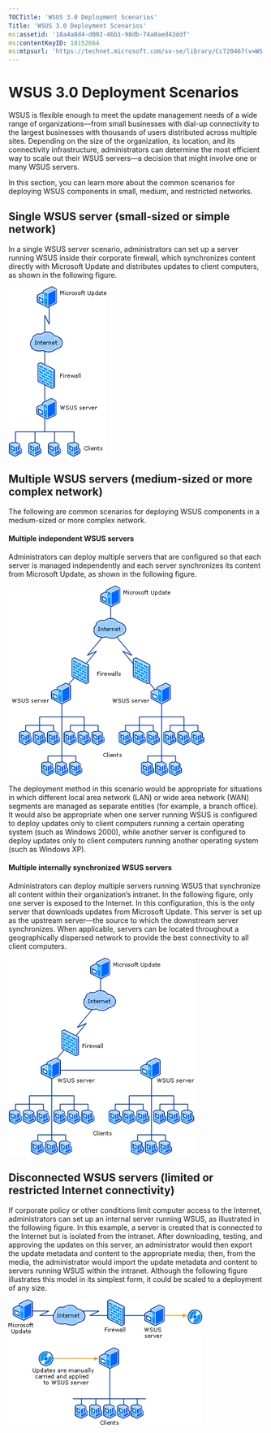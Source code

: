```yaml
---
TOCTitle: 'WSUS 3.0 Deployment Scenarios'
Title: 'WSUS 3.0 Deployment Scenarios'
ms:assetid: '18a4a8d4-d002-46b1-98db-74a0aed42ddf'
ms:contentKeyID: 18152664
ms:mtpsurl: 'https://technet.microsoft.com/sv-se/library/Cc720467(v=WS.10)'
---
```


WSUS 3.0 Deployment Scenarios
=============================

WSUS is flexible enough to meet the update management needs of a wide range of organizations—from small businesses with dial-up connectivity to the largest businesses with thousands of users distributed across multiple sites. Depending on the size of the organization, its location, and its connectivity infrastructure, administrators can determine the most efficient way to scale out their WSUS servers—a decision that might involve one or many WSUS servers.

In this section, you can learn more about the common scenarios for deploying WSUS components in small, medium, and restricted networks.

Single WSUS server (small-sized or simple network)
--------------------------------------------------

In a single WSUS server scenario, administrators can set up a server running WSUS inside their corporate firewall, which synchronizes content directly with Microsoft Update and distributes updates to client computers, as shown in the following figure.

![](images/Cc720467.f243221a-3e52-47f3-b615-6fda4ffbbf4c(WS.10).gif)

Multiple WSUS servers (medium-sized or more complex network)
------------------------------------------------------------

The following are common scenarios for deploying WSUS components in a medium-sized or more complex network.

#### Multiple independent WSUS servers

Administrators can deploy multiple servers that are configured so that each server is managed independently and each server synchronizes its content from Microsoft Update, as shown in the following figure.

![](images/Cc720467.30559d49-ce7a-483c-b0b3-7b66f479391e(WS.10).gif)

The deployment method in this scenario would be appropriate for situations in which different local area network (LAN) or wide area network (WAN) segments are managed as separate entities (for example, a branch office). It would also be appropriate when one server running WSUS is configured to deploy updates only to client computers running a certain operating system (such as Windows 2000), while another server is configured to deploy updates only to client computers running another operating system (such as Windows XP).

#### Multiple internally synchronized WSUS servers

Administrators can deploy multiple servers running WSUS that synchronize all content within their organization’s intranet. In the following figure, only one server is exposed to the Internet. In this configuration, this is the only server that downloads updates from Microsoft Update. This server is set up as the upstream server—the source to which the downstream server synchronizes. When applicable, servers can be located throughout a geographically dispersed network to provide the best connectivity to all client computers.

![](images/Cc720467.3bdd2c72-270a-4109-9703-06adc6467061(WS.10).gif)

Disconnected WSUS servers (limited or restricted Internet connectivity)
-----------------------------------------------------------------------

If corporate policy or other conditions limit computer access to the Internet, administrators can set up an internal server running WSUS, as illustrated in the following figure. In this example, a server is created that is connected to the Internet but is isolated from the intranet. After downloading, testing, and approving the updates on this server, an administrator would then export the update metadata and content to the appropriate media; then, from the media, the administrator would import the update metadata and content to servers running WSUS within the intranet. Although the following figure illustrates this model in its simplest form, it could be scaled to a deployment of any size.

![](images/Cc720467.970fd502-ce48-4a7b-a0f4-7a7c6eb5b36a(WS.10).gif)

